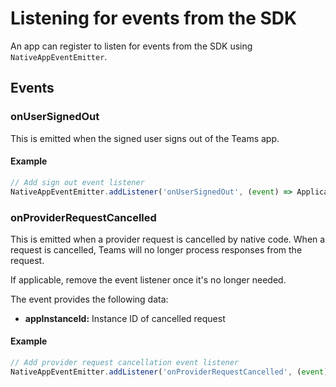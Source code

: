 # Listening for events from the SDK

An app can register to listen for events from the SDK using `NativeAppEventEmitter`.

## Events

### onUserSignedOut
This is emitted when the signed user signs out of the Teams app.

#### Example
```typescript
// Add sign out event listener
NativeAppEventEmitter.addListener('onUserSignedOut', (event) => ApplicationContext.getTraceLogger().logDebug(LOG_TAG, 'Sign out event received'));
```

### onProviderRequestCancelled
This is emitted when a provider request is cancelled by native code. When a request is cancelled, Teams will no longer process responses from the request. 

If applicable, remove the event listener once it's no longer needed.

The event provides the following data:

  * **appInstanceId:** Instance ID of cancelled request

#### Example
```typescript
// Add provider request cancellation event listener
NativeAppEventEmitter.addListener('onProviderRequestCancelled', (event) => ApplicationContext.getTraceLogger().logDebug(LOG_TAG, 'Cancelled request ' + event.appInstanceId));
```
